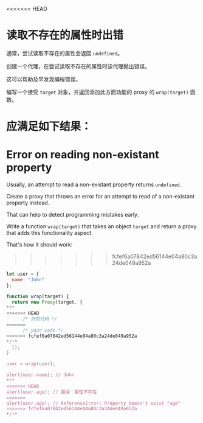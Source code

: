 <<<<<<< HEAD
# 读取不存在的属性时出错

通常，尝试读取不存在的属性会返回 `undefined`。

创建一个代理，在尝试读取不存在的属性时该代理抛出错误。

这可以帮助及早发现编程错误。

编写一个接受 `target` 对象，并返回添加此方面功能的 proxy 的 `wrap(target)` 函数。

应满足如下结果：
=======
# Error on reading non-existant property

Usually, an attempt to read a non-existant property returns `undefined`.

Create a proxy that throws an error for an attempt to read of a non-existant property instead.

That can help to detect programming mistakes early.

Write a function `wrap(target)` that takes an object `target` and return a proxy that adds this functionality aspect.

That's how it should work:
>>>>>>> fcfef6a07842ed56144e04a80c3a24de049a952a

```js
let user = {
  name: "John"
};

function wrap(target) {
  return new Proxy(target, {
*!*
<<<<<<< HEAD
      /* 你的代码 */
=======
      /* your code */
>>>>>>> fcfef6a07842ed56144e04a80c3a24de049a952a
*/!*
  });
}

user = wrap(user);

alert(user.name); // John
*!*
<<<<<<< HEAD
alert(user.age); // 错误：属性不存在
=======
alert(user.age); // ReferenceError: Property doesn't exist "age"
>>>>>>> fcfef6a07842ed56144e04a80c3a24de049a952a
*/!*
```
